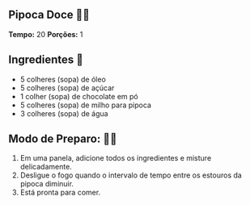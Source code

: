 ## Pipoca Doce 🍿🍫
**Tempo:** 20
**Porções:** 1
## Ingredientes 📜
- 5 colheres (sopa) de óleo
- 5 colheres (sopa) de açúcar
- 1 colher (sopa) de chocolate em pó
- 5 colheres (sopa) de milho para pipoca
- 3 colheres (sopa) de água
## Modo de Preparo: 👨‍🍳
1. Em uma panela, adicione todos os ingredientes e misture delicadamente.
2. Desligue o fogo quando o intervalo de tempo entre os estouros da pipoca diminuir.
3. Está pronta para comer.
